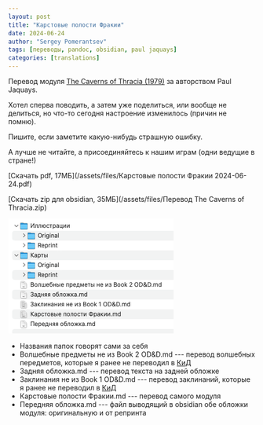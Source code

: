 ```yaml
---
layout: post
title: "Карстовые полости Фракии"
date: 2024-06-24
author: "Sergey Pomerantsev"
tags: [переводы, pandoc, obsidian, paul jaquays]
categories: [translations]
---
```


Перевод модуля [The Caverns of Thracia (1979)](https://rpggeek.com/rpgitem/46078/the-caverns-of-thracia) за авторством Paul Jaquays.

Хотел сперва поводить, а затем уже поделиться, или вообще не делиться, но что-то сегодня настроение изменилось (причин не помню).

Пишите, если заметите какую-нибудь страшную ошибку.

А лучше не читайте, а присоединяйтесь к нашим играм (одни ведущие в стране!)

[Скачать pdf, 17МБ](/assets/files/Карстовые полости Фракии 2024-06-24.pdf)

[Скачать zip для obsidian, 35МБ](/assets/files/Перевод The Caverns of Thracia.zip)

![Список файлов в архиве](/assets/images/obsidian-thracia-zip.png)

- Названия папок говорят сами за себя
- Волшебные предметы не из Book 2 OD&D.md --- перевод волшебных передметов, которые я ранее не переводил в [КиД](https://github.com/StuartZaq/rats-and-doors/tree/main)
- Задняя обложка.md --- перевод текста на задней обложке
- Заклинания не из Book 1 OD&D.md --- перевод заклинаний, которые я ранее не переводил в [КиД](https://github.com/StuartZaq/rats-and-doors/tree/main)
- Карстовые полости Фракии.md --- перевод самого модуля
- Передняя обложка.md --- файл выводящий в obsidian обе обложки модуля:  оригинальную и от репринта
